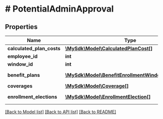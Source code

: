 # # PotentialAdminApproval

## Properties

Name | Type | Description | Notes
------------ | ------------- | ------------- | -------------
**calculated_plan_costs** | [**\MySdk\Model\CalculatedPlanCost[]**](CalculatedPlanCost.md) |  | [optional]
**employee_id** | **int** |  | [optional]
**window_id** | **int** |  | [optional]
**benefit_plans** | [**\MySdk\Model\BenefitEnrollmentWindowBenefitPlan[]**](BenefitEnrollmentWindowBenefitPlan.md) | Benefit Plans | [optional]
**coverages** | [**\MySdk\Model\Coverage[]**](Coverage.md) |  | [optional]
**enrollment_elections** | [**\MySdk\Model\EnrollmentElection[]**](EnrollmentElection.md) | Enrollment Elections | [optional]

[[Back to Model list]](../../README.md#models) [[Back to API list]](../../README.md#endpoints) [[Back to README]](../../README.md)

